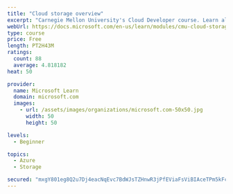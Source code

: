 ```yaml
---
title: "Cloud storage overview"
excerpt: "Carnegie Mellon University's Cloud Developer course. Learn all about data and get an overview of how it's stored, including local and distributed file systems, databases, and object storage."
webUrl: https://docs.microsoft.com/en-us/learn/modules/cmu-cloud-storage/
type: course
price: Free
length: PT2H43M
ratings:
  count: 88
  average: 4.818182
heat: 50

provider:
  name: Microsoft Learn
  domain: microsoft.com
  images:
    - url: /assets/images/organizations/microsoft.com-50x50.jpg
      width: 50
      height: 50

levels:
  - Beginner

topics:
  - Azure
  - Storage

secured: "mxgY801eg8Q2u7Dj4eacNqEvc7BdWJsTZHnwR3jPfEViaFsViBIAceTPm5kFcaGLovFtFzlZ49ZTH65Ta5l6xJtumI9brh2JzE4S8J0DOJKfx2Lk3X6M6DV7ye54a+nufmVWQtEeiY1dqKVlL1M1Oz4zI7pTx0vGLd4zR8yGOA0KddM+CpMYG92jZG/NwL2e7xT/wjJBBS6p49/cr0g6E24zm4NsHgrwhEgo5Ma8QKlYwXAYc1Hhvw6hJbyRnK872Q1HMC7CnEo40VtbVJWO5NX5QvtA/beuyjIc/dbQwGGjHl4fUCH/Jd/sLSIMOxf70/4fAKa3MmL2bvQvj4tDtdLVIzzrgErmdUVFwWLhQFqqYYLJBxelQebzseVLqG/jiRYSTnzW4lUopqwrnll4EjZm6j2b1s9f1lTsyQY9Xkc=;TSSuIjnk3WLx9U+ArkMHSw=="
---
```


